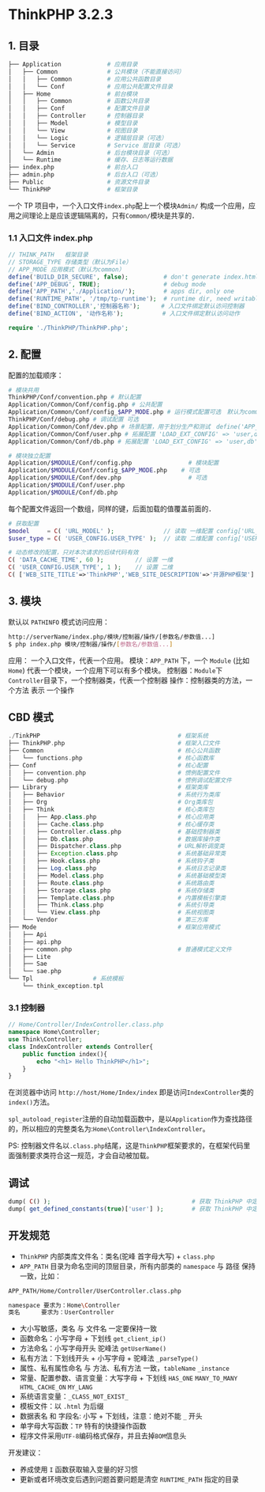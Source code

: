 # ThinkPHP 3.2.3

## 1. 目录

```bash
├── Application             # 应用目录
│   ├── Common              # 公共模块（不能直接访问）
│   │   ├── Common          # 应用公共函数目录
│   │   └── Conf            # 应用公共配置文件目录
│   ├── Home                # 前台模块
│   │   ├── Common          # 函数公共目录
│   │   ├── Conf            # 配置文件目录
│   │   ├── Controller      # 控制器目录
│   │   ├── Model           # 模型目录
│   │   └── View            # 视图目录
│   │   └── Logic           # 逻辑层目录（可选）
│   │   └── Service         # Service 层目录（可选）
│   └── Admin               # 后台模块目录（可选）
│   └── Runtime             # 缓存、日志等运行数据
├── index.php               # 前台入口
├── admin.php               # 后台入口（可选）
├── Public                  # 资源文件目录
└── ThinkPHP                # 框架目录
```

一个 TP 项目中，一个入口文件`index.php`配上一个模块`Admin/` 构成一个应用，应用之间理论上是应该逻辑隔离的，只有`Common/`模块是共享的．

### 1.1 入口文件 index.php

```php
// THINK_PATH	框架目录
// STORAGE_TYPE	存储类型（默认为File）
// APP_MODE	应用模式（默认为common）
define('BUILD_DIR_SECURE', false);          # don't generate index.html
define('APP_DEBUG', TRUE);                  # debug mode
define('APP_PATH','./Application/');        # apps dir, only one
define('RUNTIME_PATH', '/tmp/tp-runtime');  # runtime dir, need writable
define('BIND_CONTROLLER','控制器名称');      # 入口文件绑定默认访问控制器
define('BIND_ACTION', '动作名称');           # 入口文件绑定默认访问动作

require './ThinkPHP/ThinkPHP.php';
```


## 2. 配置

配置的加载顺序：

```bash
# 模块共用
ThinkPHP/Conf/convention.php # 默认配置
Application/Common/Conf/config.php # 公共配置
Application/Common/Conf/config_$APP_MODE.php # 运行模式配置可选　默认为common，还有 sae api 模式可选
ThinkPHP/Conf/debug.php # 调试配置 可选
Application/Common/Conf/dev.php # 场景配置，用于划分生产和测试　define('APP_STATUS','dev'); home company pro 等　
Application/Common/Conf/user.php # 拓展配置 'LOAD_EXT_CONFIG' => 'user,db'
Application/Common/Conf/db.php # 拓展配置 'LOAD_EXT_CONFIG' => 'user,db'

# 模块独立配置
Application/$MODULE/Conf/config.php                # 模块配置
Application/$MODULE/Conf/config_$APP_MODE.php    # 可选
Application/$MODULE/Conf/dev.php                   # 可选
Application/$MODULE/Conf/user.php
Application/$MODULE/Conf/db.php
```

每个配置文件返回一个数组，同样的键，后面加载的值覆盖前面的．

```php
# 获取配置
$model     = C( 'URL_MODEL' );              // 读取 一维配置 config['URL_MODEL']
$user_type = C( 'USER_CONFIG.USER_TYPE' );  // 读取 二维配置 config['USER_CONFIG']['USER_TYPE']

# 动态修改的配置，只对本次请求的后续代码有效
C( 'DATA_CACHE_TIME', 60 );         // 设置 一维
C( 'USER_CONFIG.USER_TYPE', 1 );    // 设置 二维
C( ['WEB_SITE_TITLE'=>'ThinkPHP','WEB_SITE_DESCRIPTION'=>'开源PHP框架'] ); // 批量设置
```

## 3. 模块

默认以 `PATHINFO` 模式访问应用：

```bash
http://serverName/index.php/模块/控制器/操作/[参数名/参数值...]
$ php index.php 模块/控制器/操作/[参数名/参数值...]
```

应用： 一个入口文件，代表一个应用。
模块：`APP_PATH` 下，一个 `Module` (比如`Home`) 代表一个模块，一个应用下可以有多个模块。
控制器：`Module`下`Controller`目录下，一个控制器类，代表一个控制器
操作：控制器类的方法，一个方法 表示 一个操作

## CBD 模式

```php
./TinkPHP                                       # 框架系统
├── ThinkPHP.php                                # 框架入口文件
├── Common                                      # 核心公共函数
│   └── functions.php                           # 核心函数库
├── Conf                                        # 核心配置
│   ├── convention.php                          # 惯例配置文件
│   └── debug.php                               # 惯例调试配置文件
├── Library                                     # 框架类库
│   ├── Behavior                                # 系统行为类库
│   ├── Org                                     # Org类库包
│   ├── Think                                   # 核心类库包
│   │   ├── App.class.php                       # 核心应用类
│   │   ├── Cache.class.php                     # 核心缓存类
│   │   ├── Controller.class.php                # 基础控制器类
│   │   ├── Db.class.php                        # 数据库操作类
│   │   ├── Dispatcher.class.php                # URL解析调度类
│   │   ├── Exception.class.php                 # 系统基础异常类
│   │   ├── Hook.class.php                      # 系统钩子类
│   │   ├── Log.class.php                       # 系统日志记录类
│   │   ├── Model.class.php                     # 系统基础模型类
│   │   ├── Route.class.php                     # 系统路由类
│   │   ├── Storage.class.php                   # 系统存储类
│   │   ├── Template.class.php                  # 内置模板引擎类
│   │   ├── Think.class.php                     # 系统引导类
│   │   └── View.class.php                      # 系统视图类
│   └── Vendor                                  # 第三方库
├── Mode                                        # 框架应用模式
│   ├── Api
│   ├── api.php
│   ├── common.php                              # 普通模式定义文件
│   ├── Lite
│   ├── Sae
│   └── sae.php
└── Tpl                 # 系统模板
    └── think_exception.tpl
```

### 3.1 控制器

```php
// Home/Controller/IndexController.class.php
namespace Home\Controller;
use Think\Controller;
class IndexController extends Controller{
    public function index(){
        echo "<h1> Hello ThinkPHP</h1>";
    }
}
```

在浏览器中访问 `http://host/Home/Index/index` 即是访问`IndexController`类的`index()`方法。

`spl_autoload_register`注册的自动加载函数中，是以`Application`作为查找路径的，所以相应的完整类名为:`Home\Controller\IndexController`。

PS: 控制器文件名以`.class.php`结尾，这是`ThinkPHP`框架要求的，在框架代码里面强制要求类符合这一规范，才会自动被加载。



## 调试

```php
dump( C() );                                        # 获取 ThinkPHP 中定义的所有配置
dump( get_defined_constants(true)['user'] );        # 获取 ThinkPHP 中定义的所有常量
```


## 开发规范

- `ThinkPHP` 内部类库文件名：类名(驼峰 首字母大写) + `class.php`
- `APP_PATH` 目录为命名空间的顶层目录，所有内部类的 `namespace` 与 路径 保持一致，比如：

```bash
APP_PATH/Home/Controller/UserController.class.php

namespace 要求为：Home\Controller
类名      要求为：UserController
```

- 大小写敏感，类名 与 文件名 一定要保持一致
- 函数命名：小写字母 + 下划线 `get_client_ip()`
- 方法命名：小写字母开头 驼峰法 `getUserName()`
- 私有方法：下划线开头 + 小写字母 + 驼峰法 `_parseType()`
- 属性、私有属性命名 与 方法、私有方法 一致，`tableName` `_instance`
- 常量、配置参数、语言变量：大写字母 + 下划线 `HAS_ONE` `MANY_TO_MANY` `HTML_CACHE_ON` `MY_LANG`
- 系统语言变量：`_CLASS_NOT_EXIST_`
- 模板文件：以 `.html` 为后缀
- 数据表名 和 字段名: 小写 + 下划线，注意：绝对不能 `_` 开头
- 单字母大写函数：`TP` 特有的快捷操作函数
- 程序文件采用`UTF-8`编码格式保存，并且去掉`BOM`信息头

开发建议：

- 养成使用 `I` 函数获取输入变量的好习惯
- 更新或者环境改变后遇到问题首要问题是清空 `RUNTIME_PATH` 指定的目录